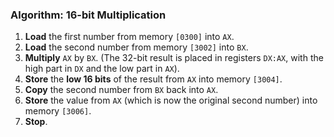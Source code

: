 ### Algorithm: 16-bit Multiplication

1.  **Load** the first number from memory `[0300]` into `AX`.
2.  **Load** the second number from memory `[3002]` into `BX`.
3.  **Multiply** `AX` by `BX`. (The 32-bit result is placed in registers `DX:AX`, with the high part in `DX` and the low part in `AX`).
4.  **Store** the **low 16 bits** of the result from `AX` into memory `[3004]`.
5.  **Copy** the second number from `BX` back into `AX`.
6.  **Store** the value from `AX` (which is now the original second number) into memory `[3006]`.
7.  **Stop**.
